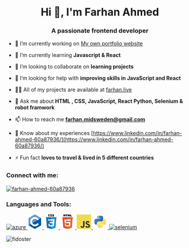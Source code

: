 <h1 align="center">Hi 👋, I'm Farhan Ahmed</h1>
<h3 align="center">A passionate frontend developer</h3>

- 🔭 I’m currently working on [My own portfolio website](https://github.com/fidoster/portfolio)

- 🌱 I’m currently learning **Javascript & React**

- 👯 I’m looking to collaborate on **learning projects**

- 🤝 I’m looking for help with **improving skills in JavaScript and React**

- 👨‍💻 All of my projects are available at [farhan.live](farhan.live)

- 💬 Ask me about **HTML , CSS, JavaScript, React Python, Selenium & robot framwork**

- 📫 How to reach me **farhan.midsweden@gmail.com**

- 📄 Know about my experiences [https://www.linkedin.com/in/farhan-ahmed-60a87936/](https://www.linkedin.com/in/farhan-ahmed-60a87936/)

- ⚡ Fun fact **loves to travel & lived in 5 different countries**

<h3 align="left">Connect with me:</h3>
<p align="left">
<a href="https://linkedin.com/in/farhan-ahmed-60a87936" target="blank"><img align="center" src="https://raw.githubusercontent.com/rahuldkjain/github-profile-readme-generator/master/src/images/icons/Social/linked-in-alt.svg" alt="farhan-ahmed-60a87936" height="30" width="40" /></a>
</p>

<h3 align="left">Languages and Tools:</h3>
<p align="left"> <a href="https://azure.microsoft.com/en-in/" target="_blank" rel="noreferrer"> <img src="https://www.vectorlogo.zone/logos/microsoft_azure/microsoft_azure-icon.svg" alt="azure" width="40" height="40"/> </a> <a href="https://www.cprogramming.com/" target="_blank" rel="noreferrer"> <img src="https://raw.githubusercontent.com/devicons/devicon/master/icons/c/c-original.svg" alt="c" width="40" height="40"/> </a> <a href="https://www.w3schools.com/css/" target="_blank" rel="noreferrer"> <img src="https://raw.githubusercontent.com/devicons/devicon/master/icons/css3/css3-original-wordmark.svg" alt="css3" width="40" height="40"/> </a> <a href="https://www.w3.org/html/" target="_blank" rel="noreferrer"> <img src="https://raw.githubusercontent.com/devicons/devicon/master/icons/html5/html5-original-wordmark.svg" alt="html5" width="40" height="40"/> </a> <a href="https://developer.mozilla.org/en-US/docs/Web/JavaScript" target="_blank" rel="noreferrer"> <img src="https://raw.githubusercontent.com/devicons/devicon/master/icons/javascript/javascript-original.svg" alt="javascript" width="40" height="40"/> </a> <a href="https://www.python.org" target="_blank" rel="noreferrer"> <img src="https://raw.githubusercontent.com/devicons/devicon/master/icons/python/python-original.svg" alt="python" width="40" height="40"/> </a> <a href="https://www.selenium.dev" target="_blank" rel="noreferrer"> <img src="https://raw.githubusercontent.com/detain/svg-logos/780f25886640cef088af994181646db2f6b1a3f8/svg/selenium-logo.svg" alt="selenium" width="40" height="40"/> </a> </p>

<p><img align="center" src="https://github-readme-stats.vercel.app/api/top-langs?username=fidoster&show_icons=true&locale=en&layout=compact" alt="fidoster" /></p>
